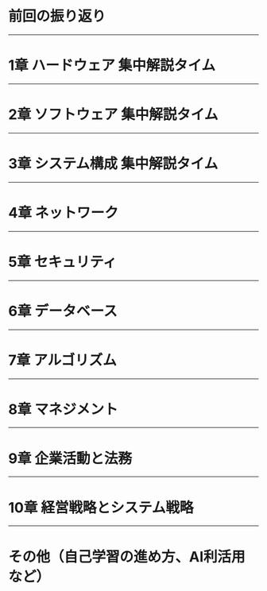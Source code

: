 # 前回の振り返り

---

# 1章 ハードウェア 集中解説タイム

---

# 2章 ソフトウェア 集中解説タイム

---

# 3章 システム構成 集中解説タイム

---

# 4章 ネットワーク

---

# 5章 セキュリティ

---

# 6章 データベース

---

# 7章 アルゴリズム

---

# 8章 マネジメント

---

# 9章 企業活動と法務

---

# 10章 経営戦略とシステム戦略

---

# その他（自己学習の進め方、AI利活用など）
